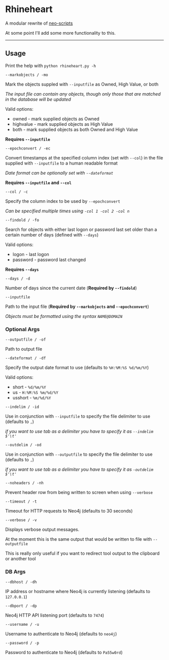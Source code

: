 # Rhineheart
A modular rewrite of [neo-scripts](https://github.com/sysophost/neo-scripts)

At some point I'll add some more functionality to this.

---

## Usage
Print the help with `python rhineheart.py -h`

`--markobjects / -mo`

Mark the objects suppled with `--inputfile` as Owned, High Value, or both

*The input file can contain any objects, though only those that are matched in the database will be updated*

Valid options: 
* owned - mark supplied objects as Owned
* highvalue - mark supplied objects as High Value
* both - mark supplied objects as both Owned and High Value

**Requires `--inputfile`**

`--epochconvert / -ec`

Convert timestamps at the specified column index (set with `--col`) in the file supplied with `--inputfile` to a human readable format

*Date format can be optionally set with `--dateformat`*

**Requires `--inputfile` and `--col`**

`--col / -c`

Specify the column index to be used by `--epochconvert` 

*Can be specified multiple times using `-col 1 -col 2 -col n`*

`--findold / -fo`

Search for objects with either last logon or password last set older than a certain number of days (defined with `--days`)

Valid options: 
* logon - last logon
* password - password last changed

**Requires `--days`**

`--days / -d`

Number of days since the current date (**Required by `--findold`**)

`--inputfile`

Path to the input file (**Required by `--markobjects` and `--epochconvert`**)

*Objects must be formatted using the syntax `NAME@DOMAIN`*

### Optional Args
`--outputfile / -of`

Path to output file

`--dateformat / -df`

Specify the output date format to use (defaults to `%H:%M:%S %d/%m/%Y`)

Valid options: 
* short - `%d/%m/%Y`
* us - `H:%M:%S %m/%d/%Y`
* usshort - `%m/%d/%Y`

`--indelim / -id`

Use in conjunction with `--inputfile` to specify the file delimiter to use (defaults to `,`)

*if you want to use tab as a delimiter you have to specify it as `--indelim $'\t'`*

`--outdelim / -od`

Use in conjunction with `--outputfile` to specify the file delimiter to use (defaults to `,`)

*if you want to use tab as a delimiter you have to specify it as `-outdelim $'\t'`*

`--noheaders / -nh`

Prevent header row from being written to screen when using `--verbose`


`--timeout / -t`

Timeout for HTTP requests to Neo4j (defaults to 30 seconds)

`--verbose / -v`

Displays verbose output messages. 

At the moment this is the same output that would be written to file with `--outputfile`

This is really only useful if you want to redirect tool output to the clipboard or another tool

### DB Args
`--dbhost / -dh`

IP address or hostname where Neo4j is currently listening (defaults to `127.0.0.1`)

`--dbport / -dp`

Neo4j HTTP API listening port (defaults to `7474`)

`--username / -u`

Username to authenticate to Neo4j (defaults to `neo4j`)

`--password / -p`

Password to authenticate to Neo4j (defaults to `Pa55w0rd`)
